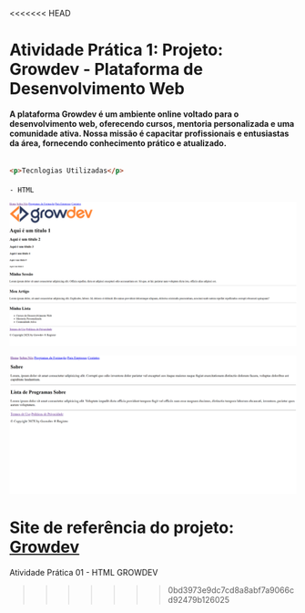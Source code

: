 <<<<<<< HEAD
# Atividade Prática 1:  Projeto: Growdev - Plataforma de Desenvolvimento Web

**A plataforma Growdev é um ambiente online voltado para o desenvolvimento web, oferecendo cursos, mentoria personalizada e uma comunidade ativa. Nossa missão é capacitar profissionais e entusiastas da área, fornecendo conhecimento prático e atualizado.**

```html

<p>Tecnlogias Utilizadas</p>

- HTML
```

![Página home em ação](assets/image-home.png)

![Página about em ação](assets/image-about.png)


Site de referência do projeto: [Growdev](https://www.growdev.com.br/)
=======
Atividade Prática 01 - HTML  GROWDEV
>>>>>>> 0bd3973e9dc7cd8a8abf7a9066cd92479b126025
